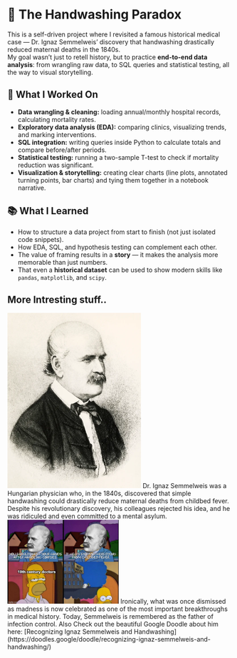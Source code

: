 # 🧼 The Handwashing Paradox  
This is a self-driven project where I revisited a famous historical medical case — Dr. Ignaz Semmelweis’ discovery that handwashing drastically reduced maternal deaths in the 1840s.  
My goal wasn’t just to retell history, but to practice **end-to-end data analysis**: from wrangling raw data, to SQL queries and statistical testing, all the way to visual storytelling.  

## 🔎 What I Worked On  
- **Data wrangling & cleaning:** loading annual/monthly hospital records, calculating mortality rates.  
- **Exploratory data analysis (EDA):** comparing clinics, visualizing trends, and marking interventions.  
- **SQL integration:** writing queries inside Python to calculate totals and compare before/after periods.  
- **Statistical testing:** running a two-sample T-test to check if mortality reduction was significant.  
- **Visualization & storytelling:** creating clear charts (line plots, annotated turning points, bar charts) and tying them together in a notebook narrative.  

## 📚 What I Learned  
- How to structure a data project from start to finish (not just isolated code snippets).  
- How EDA, SQL, and hypothesis testing can complement each other.  
- The value of framing results in a **story** — it makes the analysis more memorable than just numbers.  
- That even a **historical dataset** can be used to show modern skills like `pandas`, `matplotlib`, and `scipy`.  

## More Intresting stuff..
<img src="../../gifs/semmelweise.png" alt="Semmelweise" width="300"/>
Dr. Ignaz Semmelweis was a Hungarian physician who, in the 1840s, discovered that simple handwashing could drastically reduce maternal deaths from childbed fever. Despite his revolutionary discovery, his colleagues rejected his idea, and he was ridiculed and even committed to a mental asylum.
<img src="../../gifs/meme.jpg" alt="Meme" width="250"/>
Ironically, what was once dismissed as madness is now celebrated as one of the most important breakthroughs in medical history. Today, Semmelweis is remembered as the father of infection control.
Also Check out the beautiful Google Doodle about him here: [Recognizing Ignaz Semmelweis and Handwashing](https://doodles.google/doodle/recognizing-ignaz-semmelweis-and-handwashing/)
